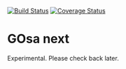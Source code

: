 [![Build Status](https://travis-ci.org/gonicus/gosa.svg?branch=master)](https://travis-ci.org/gonicus/gosa)
[![Coverage Status](https://coveralls.io/repos/github/gonicus/gosa/badge.svg?branch=master)](https://coveralls.io/github/gonicus/gosa)

# GOsa next

Experimental. Please check back later.
